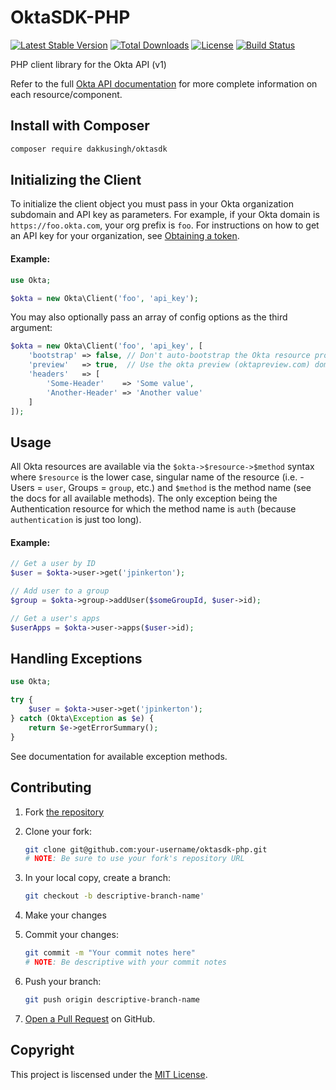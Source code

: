 OktaSDK-PHP
===========

[![Latest Stable Version](https://img.shields.io/packagist/v/dakkusingh/oktasdk.svg)](https://packagist.org/packages/dakkusingh/oktasdk)
[![Total Downloads](https://img.shields.io/packagist/dt/dakkusingh/oktasdk.svg)](https://packagist.org/packages/dakkusingh/oktasdk)
[![License](https://img.shields.io/packagist/l/dakkusingh/oktasdk.svg)](https://packagist.org/packages/dakkusingh/oktasdk)
[![Build Status](https://img.shields.io/travis/dakkusingh/oktasdk-php.svg)](https://travis-ci.org/dakkusingh/oktasdk-php)

PHP client library for the Okta API (v1)

Refer to the full [Okta API documentation](http://developer.okta.com/docs/api)
for more complete information on each resource/component.

Install with Composer
---------------------

```bash
composer require dakkusingh/oktasdk
```

Initializing the Client
-----------------------

To initialize the client object you must pass in your Okta organization
subdomain and API key as parameters. For example, if your Okta domain is
`https://foo.okta.com`, your org prefix is `foo`. For instructions on how to get
an API key for your organization, see
[Obtaining a token](http://developer.okta.com/docs/api/getting_started/getting_a_token.html).

#### Example:

```php
use Okta;

$okta = new Okta\Client('foo', 'api_key');
```

You may also optionally pass an array of config options as the third argument:

```php
$okta = new Okta\Client('foo', 'api_key', [
    'bootstrap' => false, // Don't auto-bootstrap the Okta resource properties
    'preview'   => true,  // Use the okta preview (oktapreview.com) domain
    'headers'   => [
        'Some-Header'    => 'Some value',
        'Another-Header' => 'Another value'
    ]
]);
```

Usage
-----

All Okta resources are available via the `$okta->$resource->$method` syntax
where `$resource` is the lower case, singular name of the resource (i.e. -
Users = `user`, Groups = `group`, etc.) and `$method` is the method name (see
the docs for all available methods). The only exception being the Authentication
resource for which the method name is `auth` (because `authentication` is just
too long).

#### Example:

```php
// Get a user by ID
$user = $okta->user->get('jpinkerton');

// Add user to a group
$group = $okta->group->addUser($someGroupId, $user->id);

// Get a user's apps
$userApps = $okta->user->apps($user->id);
```

Handling Exceptions
-------------------

```php
use Okta;

try {
    $user = $okta->user->get('jpinkerton');
} catch (Okta\Exception as $e) {
    return $e->getErrorSummary();
}
```

See documentation for available exception methods.

Contributing
------------

  1. Fork [the repository](https://github.com/dakkusingh/oktasdk-php)

  2. Clone your fork:

     ```bash
     git clone git@github.com:your-username/oktasdk-php.git
     # NOTE: Be sure to use your fork's repository URL
     ```

  3. In your local copy, create a branch:

     ```bash
     git checkout -b descriptive-branch-name'
     ```

  4. Make your changes

  5. Commit your changes:

     ```bash
     git commit -m "Your commit notes here"
     # NOTE: Be descriptive with your commit notes
     ```

  6. Push your branch:

     ```bash
     git push origin descriptive-branch-name
     ```

  7. [Open a Pull Request](https://github.com/dakkusingh/oktasdk-php/pull/new)
     on GitHub.


Copyright
---------

This project is liscensed under the [MIT License](https://github.com/dakkusingh/oktasdk-php/blob/master/LICENSE).
